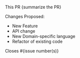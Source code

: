 <!-- Be sure to merge the latest from `develop` and make sure your tests pass -->

This PR {summarize the PR}

Changes Proposed:
- New Feature
- API change
- New Domain-specific language
- Refactor of existing code

Closes #{issue number(s)}
